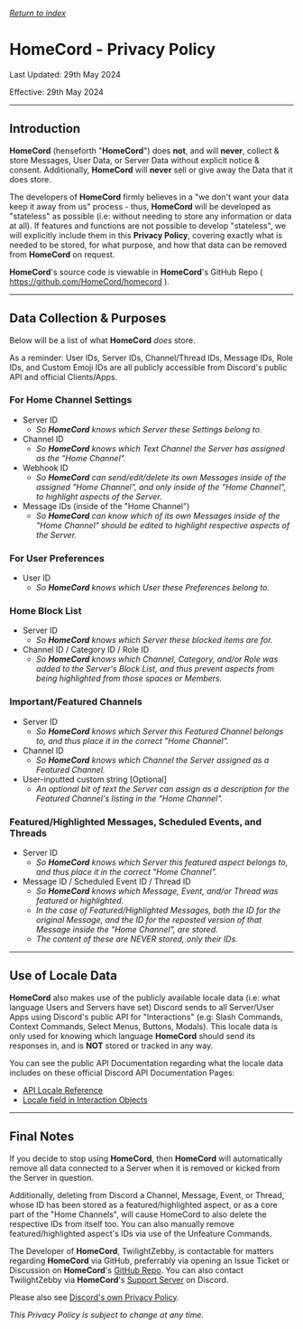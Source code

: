 *[Return to index](https://github.com/HomeCord/homecord-docs/blob/main/README.md)*

# HomeCord - Privacy Policy
Last Updated: 29th May 2024

Effective: 29th May 2024

---

## Introduction
**HomeCord** (henseforth "**HomeCord**") does __not__, and will __never__, collect & store Messages, User Data, or Server Data without explicit notice & consent.
Additionally, **HomeCord** will __never__ sell or give away the Data that it does store.

The developers of **HomeCord** firmly believes in a "we don't want your data keep it away from us" process - thus, **HomeCord** will be developed as "stateless" as possible (i.e: without needing to store any information or data at all). If features and functions are not possible to develop "stateless", we will explicitly include them in this **Privacy Policy**, covering exactly what is needed to be stored, for what purpose, and how that data can be removed from **HomeCord** on request.

**HomeCord**'s source code is viewable in **HomeCord**'s GitHub Repo ( https://github.com/HomeCord/homecord ).

---

## Data Collection & Purposes
Below will be a list of what **HomeCord** *does* store.

As a reminder: User IDs, Server IDs, Channel/Thread IDs, Message IDs, Role IDs, and Custom Emoji IDs are all publicly accessible from Discord's public API and official Clients/Apps.

### For Home Channel Settings
- Server ID
  - *So **HomeCord** knows which Server these Settings belong to.*
- Channel ID
  - *So **HomeCord** knows which Text Channel the Server has assigned as the "Home Channel".*
- Webhook ID
  - *So **HomeCord** can send/edit/delete its own Messages inside of the assigned "Home Channel", and only inside of the "Home Channel", to highlight aspects of the Server.*
- Message IDs (inside of the "Home Channel")
  - *So **HomeCord** can know which of its own Messages inside of the "Home Channel" should be edited to highlight respective aspects of the Server.*

### For User Preferences
- User ID
  - *So **HomeCord** knows which User these Preferences belong to.*

### Home Block List
- Server ID
  - *So **HomeCord** knows which Server these blocked items are for.*
- Channel ID / Category ID / Role ID
  - *So **HomeCord** knows which Channel, Category, and/or Role was added to the Server's Block List, and thus prevent aspects from being highlighted from those spaces or Members.*

### Important/Featured Channels
- Server ID
  - *So **HomeCord** knows which Server this Featured Channel belongs to, and thus place it in the correct "Home Channel".*
- Channel ID
  - *So **HomeCord** knows which Channel the Server assigned as a Featured Channel.*
- User-inputted custom string [Optional]
  - *An optional bit of text the Server can assign as a description for the Featured Channel's listing in the "Home Channel".*

### Featured/Highlighted Messages, Scheduled Events, and Threads
- Server ID
  - *So **HomeCord** knows which Server this featured aspect belongs to, and thus place it in the correct "Home Channel".*
- Message ID / Scheduled Event ID / Thread ID
  - *So **HomeCord** knows which Message, Event, and/or Thread was featured or highlighted.*
  - *In the case of Featured/Highlighted Messages, both the ID for the original Message, and the ID for the reposted version of that Message inside the "Home Channel", are stored.*
  - *The content of these are NEVER stored, only their IDs.*

---

## Use of Locale Data
**HomeCord** also makes use of the publicly available locale data (i.e: what language Users and Servers have set) Discord sends to all Server/User Apps using Discord's public API for "Interactions" (e.g: Slash Commands, Context Commands, Select Menus, Buttons, Modals). This locale data is only used for knowing which language **HomeCord** should send its responses in, and is __NOT__ stored or tracked in any way.

You can see the public API Documentation regarding what the locale data includes on these official Discord API Documentation Pages:
- [API Locale Reference](https://discord.com/developers/docs/reference#locales)
- [Locale field in Interaction Objects](https://discord.com/developers/docs/interactions/receiving-and-responding#interaction-object)

---

## Final Notes
If you decide to stop using **HomeCord**, then **HomeCord** will automatically remove all data connected to a Server when it is removed or kicked from the Server in question.

Additionally, deleting from Discord a Channel, Message, Event, or Thread, whose ID has been stored as a featured/highlighted aspect, or as a core part of the "Home Channels", will cause HomeCord to also delete the respective IDs from itself too. You can also manually remove featured/highlighted aspect's IDs via use of the Unfeature Commands.

The Developer of **HomeCord**, TwilightZebby, is contactable for matters regarding **HomeCord** via GitHub, preferrably via opening an Issue Ticket or Discussion on **HomeCord**'s [GitHub Repo](https://github.com/HomeCord/homecord). You can also contact TwilightZebby via **HomeCord**'s [Support Server](https://discord.gg/BdXQjkADgd) on Discord.

Please also see [Discord's own Privacy Policy](https://discord.com/privacy).

*This Privacy Policy is subject to change at any time.*
